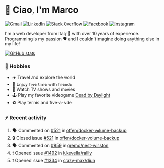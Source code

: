 # 👋 Ciao, I'm Marco

[![Gmail](https://img.shields.io/badge/Gmail-%23BB001B?style=flat-square&logo=gmail&logoColor=white)](mailto:gremo1982@gmail.com)
[![LinkedIn](https://img.shields.io/badge/LinkedIn-%230e76a8?style=flat-square&logo=linkedin)](https://www.linkedin.com/in/marco-polichetti)
[![Stack Overflow](https://img.shields.io/stackexchange/stackoverflow/r/220180?style=flat&logo=stackoverflow&label=Stack%20Overflow&color=%23F47F24)](https://stackoverflow.com/users/220180)
[![Facebook](https://img.shields.io/badge/-Facebook-%234267B2?style=flat-square&logo=facebook&logoColor=white)](https://www.facebook.com/marco.poliketti)
[![Instagram](https://img.shields.io/badge/-Instagram-%23C13584?style=flat-square&logo=instagram&logoColor=white)](https://www.instagram.com/marco.gremo)

I'm a web developer from Italy 🍕 with over 10 years of experience. Programming is my passion ❤️ and I couldn't imagine doing anything else in my life!

[![GitHub stats](https://github-readme-stats.vercel.app/api?username=gremo&show_icons=true&rank_icon=github&theme=transparent)](https://github.com/anuraghazra/github-readme-stats)

### 📅 Hobbies

- ✈️ Travel and explore the world
- 🍻 Enjoy free time with friends
- 🎥 Watch TV shows and movies
- 🕹️ Play my favorite videogame [Dead by Daylight](https://deadbydaylight.com)
- ⚽ Play tennis and five-a-side

### ⚡ Recent activity

<!--START_SECTION:activity-->
1. 🗣 Commented on [#521](https://github.com/offen/docker-volume-backup/issues/521#issuecomment-2589425697) in [offen/docker-volume-backup](https://github.com/offen/docker-volume-backup)
2. 🔒 Closed issue [#521](https://github.com/offen/docker-volume-backup/issues/521) in [offen/docker-volume-backup](https://github.com/offen/docker-volume-backup)
3. 🗣 Commented on [#859](https://github.com/gremo/nest-winston/pull/859#issuecomment-2588380710) in [gremo/nest-winston](https://github.com/gremo/nest-winston)
4. ❗ Opened issue [#1492](https://github.com/lukevella/rallly/issues/1492) in [lukevella/rallly](https://github.com/lukevella/rallly)
5. ❗ Opened issue [#1334](https://github.com/crazy-max/diun/issues/1334) in [crazy-max/diun](https://github.com/crazy-max/diun)
<!--END_SECTION:activity-->
